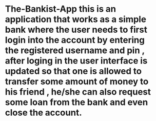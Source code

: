 # The-Bankist-App   this is an application that works as a simple bank where the user needs to first login into the account by entering the registered username and pin , after loging in the user interface is updated so that one is allowed to transfer some amount of money to his friend , he/she can also request some loan from the bank and even close the account.
